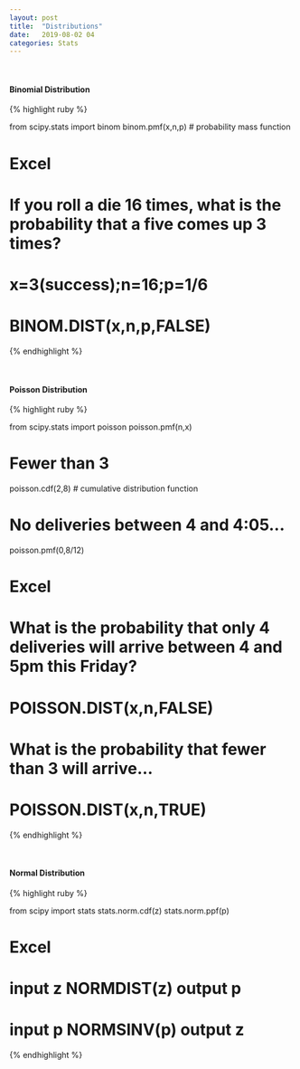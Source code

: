 ```yaml
---
layout: post
title:  "Distributions"
date:   2019-08-02 04
categories: Stats
---
```

<br />
<h4>Binomial Distribution</h4>

{% highlight ruby %}

from scipy.stats import binom
binom.pmf(x,n,p) # probability mass function

# Excel
# If you roll a die 16 times, what is the probability that a five comes up 3 times?
# x=3(success);n=16;p=1/6
# BINOM.DIST(x,n,p,FALSE)

{% endhighlight %}

<br />
<h4>Poisson Distribution</h4>

{% highlight ruby %}

from scipy.stats import poisson
poisson.pmf(n,x)

# Fewer than 3
poisson.cdf(2,8) # cumulative distribution function

# No deliveries between 4 and 4:05...
poisson.pmf(0,8/12)

# Excel
# What is the probability that only 4 deliveries will arrive between 4 and 5pm this Friday?
# POISSON.DIST(x,n,FALSE)

# What is the probability that fewer than 3 will arrive...
# POISSON.DIST(x,n,TRUE)

{% endhighlight %}

<br />
<h4>Normal Distribution</h4>

{% highlight ruby %}

from scipy import stats
stats.norm.cdf(z)
stats.norm.ppf(p)

# Excel
# input z NORMDIST(z) output p
# input p NORMSINV(p) output z

{% endhighlight %}
